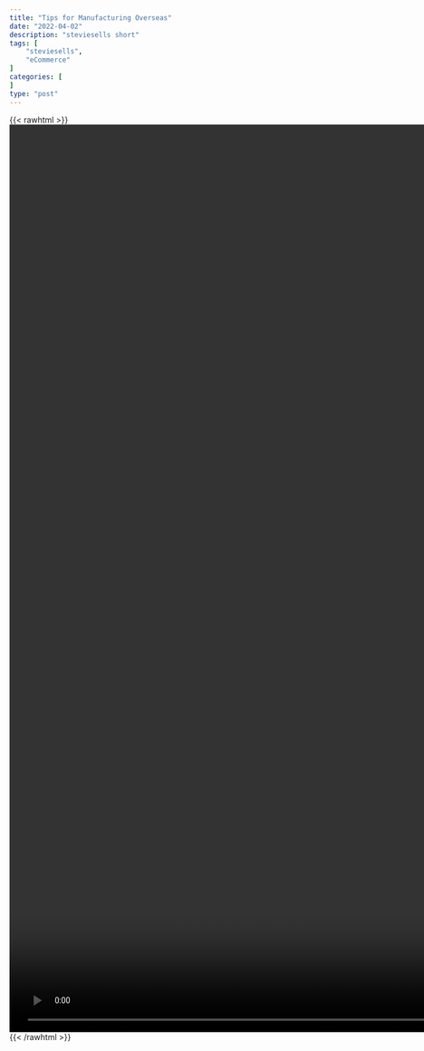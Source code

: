 ```yaml
---
title: "Tips for Manufacturing Overseas"
date: "2022-04-02"
description: "steviesells short"
tags: [
    "steviesells",
    "eCommerce"
]
categories: [
]
type: "post"
---
```

{{< rawhtml >}}
    <video style="height:40vh;width:auto" overflow="hidden" controls>
        <source src="https://clips.dev00ps.com/steviesells/A_multimillionaire_EO%E2%80%99s_secret_manufacturing_tip.mp4" type="video/mp4"> 
    </video>
{{< /rawhtml >}}